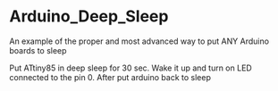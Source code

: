 # Arduino_Deep_Sleep
An example of the proper and most advanced way to put ANY Arduino boards to sleep

Put ATtiny85 in deep sleep for 30 sec. Wake it up and turn on LED connected to the pin 0. After put arduino back to sleep

